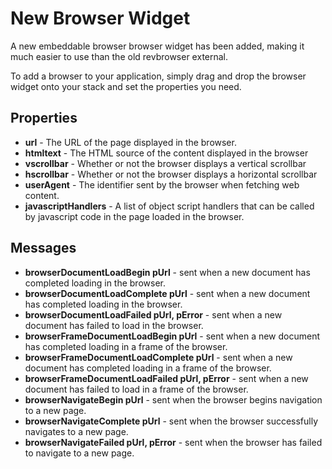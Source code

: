 # New Browser Widget

A new embeddable browser browser widget has been added, making it much easier to use than the old revbrowser external.

To add a browser to your application, simply drag and drop the browser widget onto your stack and set the properties you need.

## Properties

* **url** - The URL of the page displayed in the browser.
* **htmltext** - The HTML source of the content displayed in the browser
* **vscrollbar** - Whether or not the browser displays a vertical scrollbar
* **hscrollbar** - Whether or not the browser displays a horizontal scrollbar
* **userAgent** - The identifier sent by the browser when fetching web content.
* **javascriptHandlers** - A list of object script handlers that can be called by javascript code in the page loaded in the browser.

## Messages

* **browserDocumentLoadBegin pUrl** - sent when a new document has completed loading in the browser.
* **browserDocumentLoadComplete pUrl** - sent when a new document has completed loading in the browser.
* **browserDocumentLoadFailed pUrl, pError** - sent when a new document has failed to load in the browser.
* **browserFrameDocumentLoadBegin pUrl** - sent when a new document has completed loading in a frame of the browser.
* **browserFrameDocumentLoadComplete pUrl** - sent when a new document has completed loading in a frame of the browser.
* **browserFrameDocumentLoadFailed pUrl, pError** - sent when a new document has failed to load in a frame of the browser.
* **browserNavigateBegin pUrl** - sent when the browser begins navigation to a new page.
* **browserNavigateComplete pUrl** - sent when the browser successfully navigates to a new page.
* **browserNavigateFailed pUrl, pError** - sent when the browser has failed to navigate to a new page.
